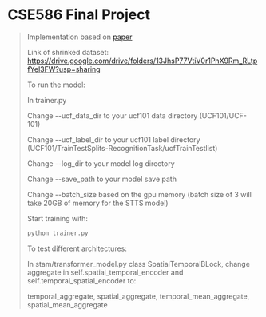 # CSE586 Final Project
>Implementation based on [paper](https://arxiv.org/pdf/2103.13915.pdf)
>
>Link of shrinked dataset: https://drive.google.com/drive/folders/13JhsP77VtiV0r1PhX9Rm_RLtpfYel3FW?usp=sharing
>
>To run the model:
>
>In trainer.py
>
>Change --ucf_data_dir to your ucf101 data directory (UCF101/UCF-101)
>
>Change --ucf_label_dir to your ucf101 label directory (UCF101/TrainTestSplits-RecognitionTask/ucfTrainTestlist)
>
>Change --log_dir to your model log directory
>
>Change --save_path to your model save path
>
>Change --batch_size based on the gpu memory (batch size of 3 will take 20GB of memory for the STTS model)
>
>Start training with:
>```bash
> python trainer.py
> ```
>To test different architectures:
>
>In stam/transformer_model.py class SpatialTemporalBLock, change aggregate in self.spatial_temporal_encoder and self.temporal_spatial_encoder to:
>
>temporal_aggregate, spatial_aggregate, temporal_mean_aggregate, spatial_mean_aggregate
>
